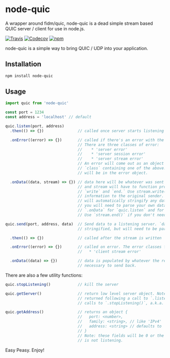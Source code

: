 # node-quic

A wrapper around fidm/quic, node-quic is a dead simple stream based QUIC server / client for use in node.js.

[![Travis](https://img.shields.io/travis/aaronik/node-quic.svg)](https://travis-ci.org/aaronik/node-quic)
[![Codecov](https://img.shields.io/codecov/c/github/aaronik/node-quic.svg)](https://codecov.io/gh/aaronik/node-quic)
[![npm](https://img.shields.io/npm/v/node-quic.svg)](https://npmjs.com/package/node-quic)

node-quic is a simple way to bring QUIC / UDP into your application.

## Installation

```sh
npm install node-quic
```
## Usage

```js
import quic from 'node-quic'

const port = 1234
const address = 'localhost' // default

quic.listen(port, address)
  .then(() => {})               // called once server starts listening

  .onError((error) => {})       // called if there's an error with the listening.
                                // There are three classes of error:
                                //    * 'server error'
                                //    * 'server session error'
                                //    * 'server stream error'
                                // An error will come out as an object with key
                                // `class` containing one of the above. More information
                                // will be in the error object.

  .onData((data, stream) => {}) // data here will be whatever was sent using quic.send(),
                                // and stream will have to function properties:
                                // `write` and `end.` Use stream.write(data) to return
                                // information to the original sender. Note: stream.write
                                // will automatically stringify any data sent to it, but
                                // you will need to parse your own data on the way out of
                                // `.onData` for `quic.listen` and for `quic.send`.
                                // Use `stream.end()` if you don't need to send anything back.

quic.send(port, address, data)  // Send data to a listening server. `data` is automatically
                                // stringified, but will need to be parsed manually on receive.

  .then(() => {})               // called after the stream is written

  .onError((error) => {})       // called on error. The error classes for `quic.send` are:
                                //   * 'client stream error'

  .onData((data) => {})         // data is populated by whatever the receiving server deems
                                // necessary to send back.
```

There are also a few utility functions:

```js
quic.stopListening()            // kill the server

quic.getServer()                // return low level server object. Note, a server will only be
                                // returned following a call to `.listen()` and preceding any
                                // calls to `.stopListening()`, a.k.a. when quic is listening.

quic.getAddress()               // returns an object {
                                //   port: <number>,
                                //   family: <string>, // like 'IPv4'
                                //   address: <string> // defaults to '127.0.0.1'
                                // }
                                // Note: these fields will be 0 or the empty string if quic
                                // is not listening.
```

Easy Peasy. Enjoy!
